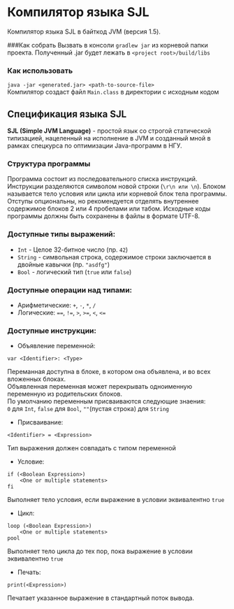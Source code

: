 # Компилятор языка SJL 

Компилятор языка SJL в байткод JVM (версия 1.5).

###Как собрать
Вызвать в консоли ```gradlew jar``` из корневой папки проекта.
Полученный .jar будет лежать в ```<project root>/build/libs```

### Как использовать
```java -jar <generated.jar> <path-to-source-file>``` <br>
Компилятор создаст файл ```Main.class``` в директории с исходным кодом

## Спецификация языка SJL
__SJL (Simple JVM Language)__ - простой язык со строгой статической типизацией, нацеленный на исполнение в JVM и созданный мной в рамках спецкурса 
по оптимизации Java-программ в НГУ.

### Структура программы
Программа состоит из последовательного списка инструкций.
Инструкции разделяются символом новой строки (```\r\n или \n```).
Блоком называется тело условия или цикла или корневой блок тела программы.
Отступы опциональны, но рекомендуется отделять внутреннее содержимое блоков 
2 или 4 пробелами или табом. 
Исходные коды программы должны быть сохранены в файлы в формате UTF-8.


### Доступные типы выражений:
* ```Int``` - Целое 32-битное число (пр. ```42```)
* ```String``` - символьная строка, содержимое строки заключается в двойные кавычки (пр. ```"asdfg"```)
* ```Bool``` - логический тип (```true``` или ```false```)

### Доступные операции над типами:
* Арифметические: ```+```, ```-```, ```*```, ```/```
* Логические: ```==```, ```!=```, ```>```, ```>=```, ```<```, ```<=```

### Доступные инструкции:
* Объявление переменной: 
```
var <Identifier>: <Type>
```
Переманная доступна в блоке, в котором она объявлена, и во всех вложенных блоках. <br>
Объявленная переменная может перекрывать одноименную переменную из родительских блоков. <br>
По умолчанию переменным присваиваются следующие знаения: <br>
```0``` для ```Int```, ```false``` для ```Bool```, ```""```(пустая строка) для ```String```
* Присваивание: 
```
<Identifier> = <Expression>
```
Тип выражения должен совпадать с типом переменной
* Условие: 
```
if (<Boolean Expression>)
    <One or multiple statements>
fi
```
Выполняет тело условия, если выражение в условии эквивалентно ```true```
* Цикл:
```
loop (<Boolean Expression>)
    <One or multiple statements>
pool
```
Выполняет тело цикла до тех пор, пока выражение в условии эквивалентно ```true```
* Печать:
```
print(<Expression>)
```
Печатает указанное выражение в стандартный поток вывода.

